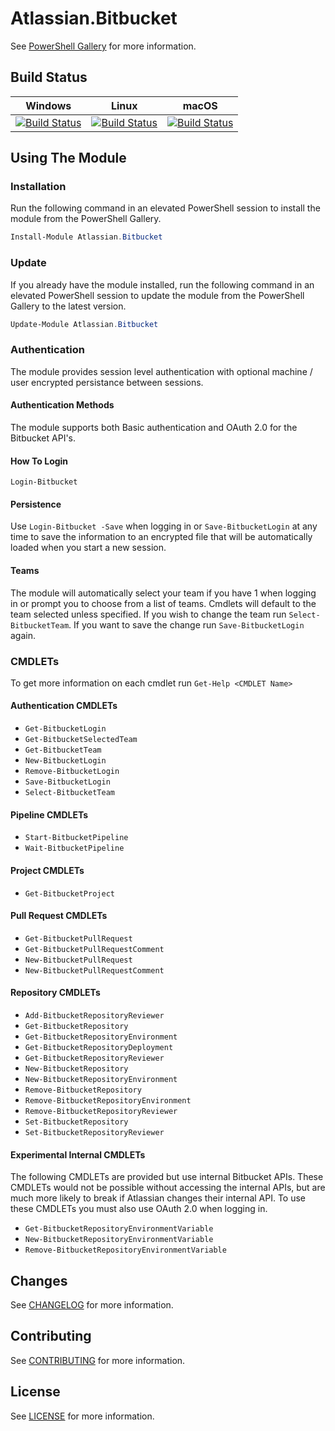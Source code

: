 # Atlassian.Bitbucket
See [PowerShell Gallery](https://www.powershellgallery.com/packages/Atlassian.Bitbucket) for more information.

## Build Status
|Windows|Linux|macOS|
|---|---|---|
|[![Build Status](https://beyondcomputing.visualstudio.com/PowerShell%20Modules/_apis/build/status/beyondcomputing-org.Atlassian.Bitbucket?branchName=master&jobName=Build_PS_Win2016)](https://beyondcomputing.visualstudio.com/PowerShell%20Modules/_build/latest?definitionId=6&branchName=master)|[![Build Status](https://beyondcomputing.visualstudio.com/PowerShell%20Modules/_apis/build/status/beyondcomputing-org.Atlassian.Bitbucket?branchName=master&jobName=Build_PSCore_Ubuntu1604)](https://beyondcomputing.visualstudio.com/PowerShell%20Modules/_build/latest?definitionId=6&branchName=master)|[![Build Status](https://beyondcomputing.visualstudio.com/PowerShell%20Modules/_apis/build/status/beyondcomputing-org.Atlassian.Bitbucket?branchName=master&jobName=Build_PSCore_MacOS1013)](https://beyondcomputing.visualstudio.com/PowerShell%20Modules/_build/latest?definitionId=6&branchName=master)|

## Using The Module
### Installation
Run the following command in an elevated PowerShell session to install the module from the PowerShell Gallery.
```powershell
Install-Module Atlassian.Bitbucket
```

### Update
If you already have the module installed, run the following command in an elevated PowerShell session to update the module from the PowerShell Gallery to the latest version.
```powershell
Update-Module Atlassian.Bitbucket
```

### Authentication
The module provides session level authentication with optional machine / user encrypted persistance between sessions.

#### Authentication Methods
The module supports both Basic authentication and OAuth 2.0 for the Bitbucket API's.

#### How To Login
 `Login-Bitbucket`

#### Persistence
Use `Login-Bitbucket -Save` when logging in or `Save-BitbucketLogin` at any time to save the information to an encrypted file that will be automatically loaded when you start a new session.

#### Teams
The module will automatically select your team if you have 1 when logging in or prompt you to choose from a list of teams.  Cmdlets will default to the team selected unless specified.  If you wish to change the team run `Select-BitbucketTeam`.  If you want to save the change run `Save-BitbucketLogin` again.

### CMDLETs
To get more information on each cmdlet run `Get-Help <CMDLET Name>`

#### Authentication CMDLETs
- `Get-BitbucketLogin`
- `Get-BitbucketSelectedTeam`
- `Get-BitbucketTeam`
- `New-BitbucketLogin`
- `Remove-BitbucketLogin`
- `Save-BitbucketLogin`
- `Select-BitbucketTeam`

#### Pipeline CMDLETs
- `Start-BitbucketPipeline`
- `Wait-BitbucketPipeline`

#### Project CMDLETs
- `Get-BitbucketProject`

#### Pull Request CMDLETs
- `Get-BitbucketPullRequest`
- `Get-BitbucketPullRequestComment`
- `New-BitbucketPullRequest`
- `New-BitbucketPullRequestComment`

#### Repository CMDLETs
- `Add-BitbucketRepositoryReviewer`
- `Get-BitbucketRepository`
- `Get-BitbucketRepositoryEnvironment`
- `Get-BitbucketRepositoryDeployment`
- `Get-BitbucketRepositoryReviewer`
- `New-BitbucketRepository`
- `New-BitbucketRepositoryEnvironment`
- `Remove-BitbucketRepository`
- `Remove-BitbucketRepositoryEnvironment`
- `Remove-BitbucketRepositoryReviewer`
- `Set-BitbucketRepository`
- `Set-BitbucketRepositoryReviewer`

#### Experimental Internal CMDLETs
The following CMDLETs are provided but use internal Bitbucket APIs.  These CMDLETs would not be possible without accessing the internal APIs, but are much more likely to break if Atlassian changes their internal API.  To use these CMDLETs you must also use OAuth 2.0 when logging in.
- `Get-BitbucketRepositoryEnvironmentVariable`
- `New-BitbucketRepositoryEnvironmentVariable`
- `Remove-BitbucketRepositoryEnvironmentVariable`

## Changes
See [CHANGELOG](CHANGELOG.md) for more information.

## Contributing
See [CONTRIBUTING](CONTRIBUTING.md) for more information.

## License
See [LICENSE](LICENSE.md) for more information.